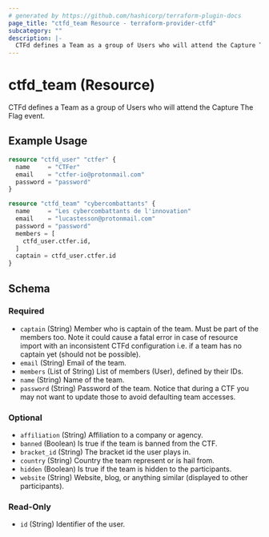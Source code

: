 ```yaml
---
# generated by https://github.com/hashicorp/terraform-plugin-docs
page_title: "ctfd_team Resource - terraform-provider-ctfd"
subcategory: ""
description: |-
  CTFd defines a Team as a group of Users who will attend the Capture The Flag event.
---
```


# ctfd_team (Resource)

CTFd defines a Team as a group of Users who will attend the Capture The Flag event.

## Example Usage

```terraform
resource "ctfd_user" "ctfer" {
  name     = "CTFer"
  email    = "ctfer-io@protonmail.com"
  password = "password"
}

resource "ctfd_team" "cybercombattants" {
  name     = "Les cybercombattants de l'innovation"
  email    = "lucastesson@protonmail.com"
  password = "password"
  members = [
    ctfd_user.ctfer.id,
  ]
  captain = ctfd_user.ctfer.id
}
```

<!-- schema generated by tfplugindocs -->
## Schema

### Required

- `captain` (String) Member who is captain of the team. Must be part of the members too. Note it could cause a fatal error in case of resource import with an inconsistent CTFd configuration i.e. if a team has no captain yet (should not be possible).
- `email` (String) Email of the team.
- `members` (List of String) List of members (User), defined by their IDs.
- `name` (String) Name of the team.
- `password` (String) Password of the team. Notice that during a CTF you may not want to update those to avoid defaulting team accesses.

### Optional

- `affiliation` (String) Affiliation to a company or agency.
- `banned` (Boolean) Is true if the team is banned from the CTF.
- `bracket_id` (String) The bracket id the user plays in.
- `country` (String) Country the team represent or is hail from.
- `hidden` (Boolean) Is true if the team is hidden to the participants.
- `website` (String) Website, blog, or anything similar (displayed to other participants).

### Read-Only

- `id` (String) Identifier of the user.
